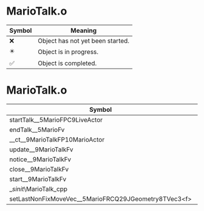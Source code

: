 # MarioTalk.o
| Symbol | Meaning 
| ------------- | ------------- 
| :x: | Object has not yet been started. 
| :eight_pointed_black_star: | Object is in progress. 
| :white_check_mark: | Object is completed. 


# MarioTalk.o
| Symbol | Decompiled? |
| ------------- | ------------- |
| startTalk__5MarioFPC9LiveActor | :x: |
| endTalk__5MarioFv | :x: |
| __ct__9MarioTalkFP10MarioActor | :x: |
| update__9MarioTalkFv | :x: |
| notice__9MarioTalkFv | :x: |
| close__9MarioTalkFv | :x: |
| start__9MarioTalkFv | :x: |
| __sinit_\MarioTalk_cpp | :x: |
| setLastNonFixMoveVec__5MarioFRCQ29JGeometry8TVec3&lt;f&gt; | :x: |

